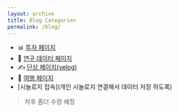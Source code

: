 ```yaml
---
layout: archive
title: Blog Categories
permalink: /blog/
---
```


- 📊 [투자 페이지](/investment/)
- 📂 [연구 데이터 페이지](/research-data/)
- ✍️ [단상 페이지(velog)](https://velog.io/@beajinsu/posts)
- 🧳 [여행 페이지](/travel/)
- [시놀로지 접속](개인 시놀로지 연결해서 데이터 저장 하도록)

> 차후 좀더 수정 예정